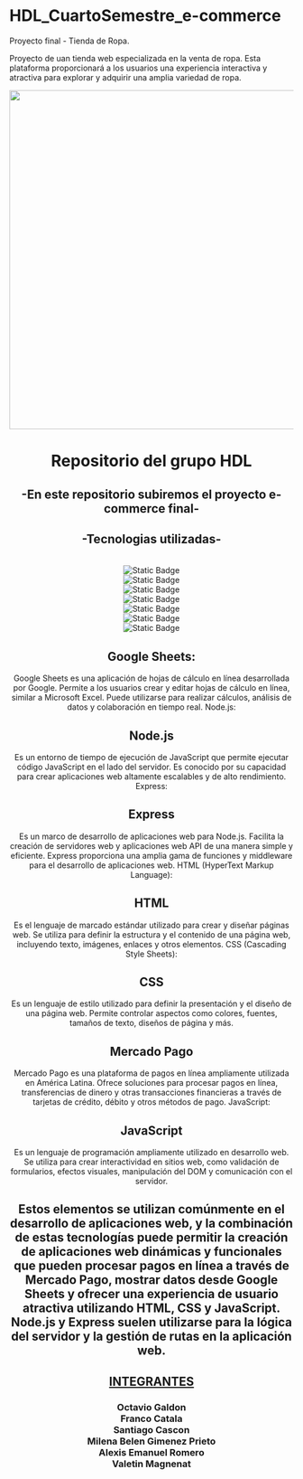 # HDL_CuartoSemestre_e-commerce 
Proyecto final - Tienda de Ropa.

Proyecto de uan tienda web especializada en la venta de ropa. Esta plataforma proporcionará a los usuarios una experiencia interactiva y atractiva para explorar y adquirir una amplia variedad de ropa.

<div id="header" align="center">
	<img src= "https://media.giphy.com/media/uZ9RBzAb4FfcNfd8SL/giphy.gif" width="600"/>
		<h1 align="center">Repositorio del grupo HDL</h1>
		<h2 align="center">-En este repositorio subiremos el proyecto e-commerce final-</h2>
</div>

<div align="center">
	<h2>-Tecnologias utilizadas-</h2>
  <br>
	<img alt="Static Badge" src="https://img.shields.io/badge/JS-%23000000?style=for-the-badge&logo=javascript">
  <br>
	<img alt="Static Badge" src="https://img.shields.io/badge/HTML-%23000000?style=for-the-badge&logo=html5">
  <br>
	<img alt="Static Badge" src="https://img.shields.io/badge/CSS-%23000000?style=for-the-badge&logo=css3">
  <br>
	<img alt="Static Badge" src="https://img.shields.io/badge/Node-%23000000?style=for-the-badge&logo=nodedotjs">
  <br>
  	<img alt="Static Badge" src="https://img.shields.io/badge/Mercado%20Pago-%23000000?style=for-the-badge&logo=mercadopago">
  <br>
  	<img alt="Static Badge" src="https://img.shields.io/badge/GOOGLE%20SHEETS-%23000000?style=for-the-badge&logo=googlesheets">
  <br>
  	<img alt="Static Badge" src="https://img.shields.io/badge/EXPRESS-%23000000?style=for-the-badge&logo=express">
  <br>


## Google Sheets:

Google Sheets es una aplicación de hojas de cálculo en línea desarrollada por Google. Permite a los usuarios crear y editar hojas de cálculo en línea, similar a Microsoft Excel. Puede utilizarse para realizar cálculos, análisis de datos y colaboración en tiempo real.
Node.js:

## Node.js 

Es un entorno de tiempo de ejecución de JavaScript que permite ejecutar código JavaScript en el lado del servidor. Es conocido por su capacidad para crear aplicaciones web altamente escalables y de alto rendimiento.
Express:

## Express 

Es un marco de desarrollo de aplicaciones web para Node.js. Facilita la creación de servidores web y aplicaciones web API de una manera simple y eficiente. Express proporciona una amplia gama de funciones y middleware para el desarrollo de aplicaciones web.
HTML (HyperText Markup Language):

## HTML 

Es el lenguaje de marcado estándar utilizado para crear y diseñar páginas web. Se utiliza para definir la estructura y el contenido de una página web, incluyendo texto, imágenes, enlaces y otros elementos.
CSS (Cascading Style Sheets):

## CSS 

Es un lenguaje de estilo utilizado para definir la presentación y el diseño de una página web. Permite controlar aspectos como colores, fuentes, tamaños de texto, diseños de página y más.

## Mercado Pago

Mercado Pago es una plataforma de pagos en línea ampliamente utilizada en América Latina. Ofrece soluciones para procesar pagos en línea, transferencias de dinero y otras transacciones financieras a través de tarjetas de crédito, débito y otros métodos de pago.
JavaScript:

## JavaScript 

Es un lenguaje de programación ampliamente utilizado en desarrollo web. Se utiliza para crear interactividad en sitios web, como validación de formularios, efectos visuales, manipulación del DOM y comunicación con el servidor.

## Estos elementos se utilizan comúnmente en el desarrollo de aplicaciones web, y la combinación de estas tecnologías puede permitir la creación de aplicaciones web dinámicas y funcionales que pueden procesar pagos en línea a través de Mercado Pago, mostrar datos desde Google Sheets y ofrecer una experiencia de usuario atractiva utilizando HTML, CSS y JavaScript. Node.js y Express suelen utilizarse para la lógica del servidor y la gestión de rutas en la aplicación web.

<h2><srong><u>INTEGRANTES</u></srong></h2>
 
<h3>	  
  Octavio Galdon
  <br>
  Franco Catala
  <br>
  Santiago Cascon
  <br>
  Milena Belen Gimenez Prieto
  <br>
  Alexis Emanuel Romero
  <br>
  Valetin Magnenat
</h3>

	
 </div>
